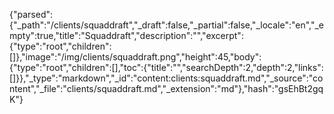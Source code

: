 {"parsed":{"_path":"/clients/squaddraft","_draft":false,"_partial":false,"_locale":"en","_empty":true,"title":"Squaddraft","description":"","excerpt":{"type":"root","children":[]},"image":"/img/clients/squaddraft.png","height":45,"body":{"type":"root","children":[],"toc":{"title":"","searchDepth":2,"depth":2,"links":[]}},"_type":"markdown","_id":"content:clients:squaddraft.md","_source":"content","_file":"clients/squaddraft.md","_extension":"md"},"hash":"gsEhBt2gqK"}